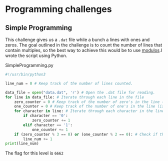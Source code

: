 # Programming challenges

## Simple Programming 

This challenge gives us a `.dat` file while a bunch a lines with ones and zeros. The goal outlined in the challenge is to count the number of lines that contain multiples, so the best way to achieve this would be to use [modulos](https://en.wikipedia.org/wiki/Modulo_operation).I wrote the script using Python.

SimpleProgramming.py
```python
#!/usr/bin/python3

line_num = 0 # Keep track of the number of lines counted.

data_file = open("data.dat", 'r') # Open the .dat file for reading.
for line in data_file: # Iterate through each line in the file
    zero_counter = 0 # Keep track of the number of zero's in the line (is reset with every new line)
    one_counter = 0 # Keep track of the number of one's in the line (is reset with every new line)
    for character in line: # Iterate through each character in the line 
        if character == '0':
            zero_counter += 1
        elif character == '1': 
            one_counter += 1
    if (zero_counter % 3 == 0) or (one_counter % 2 == 0): # Check if the amount of zeros is a multiple of three, or if the amount of zeroes is a multiple of 2
        line_num += 1
print(line_num)
```

The flag for this level is `6662`
